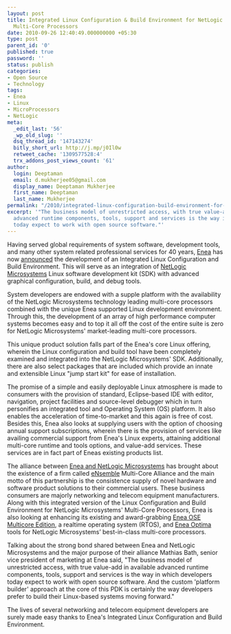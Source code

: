 ```yaml
---
layout: post
title: Integrated Linux Configuration & Build Environment for NetLogic Microsystems'
  Multi-Core Processors
date: 2010-09-26 12:40:49.000000000 +05:30
type: post
parent_id: '0'
published: true
password: ''
status: publish
categories:
- Open Source
- Technology
tags:
- Enea
- Linux
- MicroProcessors
- NetLogic
meta:
  _edit_last: '56'
  _wp_old_slug: ''
  dsq_thread_id: '147143274'
  bitly_short_url: http://j.mp/j0Il0w
  retweet_cache: '1309577528:4'
  trx_addons_post_views_count: '61'
author:
  login: Deeptaman
  email: d.mukherjee05@gmail.com
  display_name: Deeptaman Mukherjee
  first_name: Deeptaman
  last_name: Mukherjee
permalink: "/2010/integrated-linux-configuration-build-environment-for-netlogic-microsystems-multi-core-processors/"
excerpt: '"The business model of unrestricted access, with true value-add in available
  advanced runtime components, tools, support and services is the way in which developers
  today expect to work with open source software."'
---
```

<p>Having served global requirements of system software, development tools, and many other system related professional services for 40 years, <a href="http://www.enea.com/">Enea</a> has now <a href="http://www.businesswire.com/news/home/20100920006222/en/Enea-AB-Enea-Announces-Availability-Integrated-Linux">announced</a> the development of an Integrated Linux Configuration and Build Environment. This will serve as an integration of <a href="http://www.netlogicmicro.com/">NetLogic Microsystems</a> Linux software development kit (SDK) with advanced graphical configuration, build, and debug tools.</p>
<p>System developers are endowed with a supple platform with the availability of the NetLogic Microsystems technology leading multi-core processors combined with the unique Enea supported Linux development environment. Through this, the development of an array of high performance computer systems becomes easy and to top it all off the cost of the entire suite is zero for NetLogic Microsystems' market-leading multi-core processors.</p>
<p><!--more--></p>
<p>This unique product solution falls part of the Enea's core Linux offering, wherein the Linux configuration and build tool have been completely examined and integrated into the NetLogic Microsystems' SDK. Additionally, there are also select packages that are included which provide an innate and extensible Linux "jump start kit" for ease of installation. </p>
<p>The promise of a simple and easily deployable Linux atmosphere is made to consumers with the provision of standard, Eclipse-based IDE with editor, navigation, project facilities and source-level debugger which in turn personifies an integrated tool and Operating System (OS) platform. It also enables the acceleration of time-to-market and this again is free of cost. Besides this, Enea also looks at supplying users with the option of choosing annual support subscriptions, wherein there is the provision of services like availing commercial support from Enea's Linux experts, attaining additional multi-core runtime and tools options, and value-add services. These services are in fact part of Eneas existing products list. </p>
<p>The alliance between <a href="http://www.tradingmarkets.com/news/stock-alert/netl_enea-forges-strategic-collaboration-with-netlogic-microsystems-940401.html">Enea and NetLogic Microsystems</a> has brought about the existence of a firm called <a href="http://www.ensemble.com/">eNsemble</a> Multi-Core Alliance and the main motto of this partnership is the consistence supply of novel hardware and software product solutions to their commercial users. These business consumers are majorly networking and telecom equipment manufacturers. Along with this integrated version of the Linux Configuration and Build Environment for NetLogic Microsystems' Multi-Core Processors, Enea is also looking at enhancing its existing and award-grabbing <a href="http://www.enea.com/Templates/Product____27035.aspx">Enea OSE Multicore Edition</a>, a realtime operating system (RTOS), and <a href="http://www.enea.com/Templates/Product____27017.aspx">Enea Optima</a> tools for NetLogic Microsystems&rsquo; best-in-class multi-core processors. </p>
<p>Talking about the strong bond shared between Enea and NetLogic Microsystems and the major purpose of their alliance  Mathias Bath, senior vice president of marketing at Enea said, "The business model of unrestricted access, with true value-add in available advanced runtime components, tools, support and services is the way in which developers today expect to work with open source software. And the custom 'platform builder' approach at the core of this PDK is certainly the way developers prefer to build their Linux-based systems moving forward."</p>
<p>The lives of several networking and telecom equipment developers are surely made easy thanks to Enea's Integrated Linux Configuration and Build Environment.</p>

